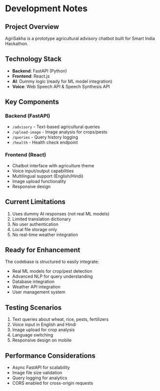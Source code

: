 # Development Notes

## Project Overview
AgriSakha is a prototype agricultural advisory chatbot built for Smart India Hackathon.

## Technology Stack
- **Backend**: FastAPI (Python)
- **Frontend**: React.js
- **AI**: Dummy logic (ready for ML model integration)
- **Voice**: Web Speech API & Speech Synthesis API

## Key Components

### Backend (FastAPI)
- `/advisory` - Text-based agricultural queries
- `/upload-image` - Image analysis for crops/pests
- `/queries` - Query history logging
- `/health` - Health check endpoint

### Frontend (React)
- Chatbot interface with agriculture theme
- Voice input/output capabilities
- Multilingual support (English/Hindi)
- Image upload functionality
- Responsive design

## Current Limitations
1. Uses dummy AI responses (not real ML models)
2. Limited translation dictionary
3. No user authentication
4. Local file storage only
5. No real-time weather integration

## Ready for Enhancement
The codebase is structured to easily integrate:
- Real ML models for crop/pest detection
- Advanced NLP for query understanding
- Database integration
- Weather API integration
- User management system

## Testing Scenarios
1. Text queries about wheat, rice, pests, fertilizers
2. Voice input in English and Hindi
3. Image upload for crop analysis
4. Language switching
5. Responsive design on mobile

## Performance Considerations
- Async FastAPI for scalability
- Image file size validation
- Query logging for analytics
- CORS enabled for cross-origin requests